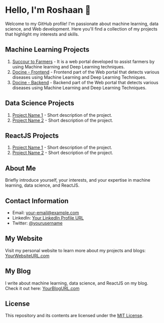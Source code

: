# Hello, I'm Roshaan 👋

Welcome to my GitHub profile! I'm passionate about machine learning, data science, and Web development. Here you'll find a collection of my projects that highlight my interests and skills.

## Machine Learning Projects

1. [Succour to Farmers](https://github.com/roshaans2/Succuour_to_farmers) - It is a web portal developed to assist farmers by using Machine learning and Deep Learning techniques.
2. [Docine - Frontend](https://github.com/roshaans2/Disease-Prediction-System-Frontend) - Frontend part of the Web portal that detects various diseases using Machine Learning and Deep Learning Techniques.
3. [Docine - Backend](https://github.com/roshaans2/Disease-Prediction-System-Backend) - Backend part of the Web portal that detects various diseases using Machine Learning and Deep Learning Techniques.

## Data Science Projects

1. [Project Name 1](link-to-project1-folder) - Short description of the project.
2. [Project Name 2](link-to-project2-folder) - Short description of the project.

## ReactJS Projects

1. [Project Name 1](link-to-project1-folder) - Short description of the project.
2. [Project Name 2](link-to-project2-folder) - Short description of the project.

## About Me

Briefly introduce yourself, your interests, and your expertise in machine learning, data science, and ReactJS.

## Contact Information

- Email: your-email@example.com
- LinkedIn: [Your LinkedIn Profile URL](https://www.linkedin.com/in/yourusername/)
- Twitter: [@yourusername](https://twitter.com/yourusername)

## My Website

Visit my personal website to learn more about my projects and blogs: [YourWebsiteURL.com](https://www.yourwebsiteurl.com)

## My Blog

I write about machine learning, data science, and ReactJS on my blog. Check it out here: [YourBlogURL.com](https://www.yourblogurl.com)

## License

This repository and its contents are licensed under the [MIT License](LICENSE.md).
